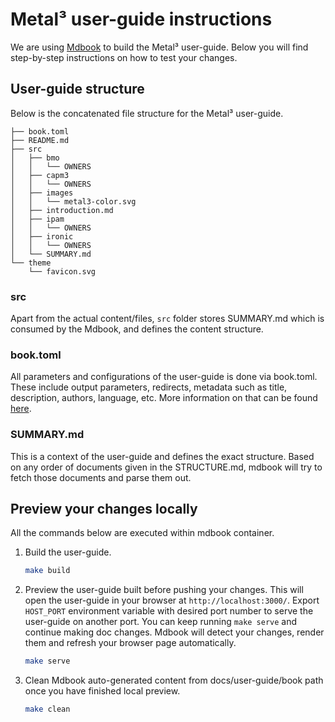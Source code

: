 # Metal³ user-guide instructions

We are using [Mdbook](https://github.com/rust-lang/mdBook) to build the
Metal³ user-guide. Below you will find step-by-step instructions on how
to test your changes.

## User-guide structure

Below is the concatenated file structure for the Metal³ user-guide.

```shell
├── book.toml
├── README.md
├── src
│   ├── bmo
│   │   └── OWNERS
│   ├── capm3
│   │   └── OWNERS
│   ├── images
│   │   └── metal3-color.svg
│   ├── introduction.md
│   ├── ipam
│   │   └── OWNERS
│   ├── ironic
│   │   └── OWNERS
│   └── SUMMARY.md
└── theme
    └── favicon.svg
```

### src

Apart from the actual content/files, `src` folder stores SUMMARY.md which
is consumed by the Mdbook, and defines the content structure.

### book.toml

All parameters and configurations of the user-guide is done via book.toml.
These include output parameters, redirects, metadata such as title,
description, authors, language, etc. More information on that can be found
[here](https://rust-lang.github.io/mdBook/format/config.html).

### SUMMARY.md

This is a context of the user-guide and defines the exact structure.
Based on any order of documents given in the STRUCTURE.md, mdbook will
try to fetch those documents and parse them out.

## Preview your changes locally

All the commands below are executed within mdbook container.

1. Build the user-guide.

    ```bash
    make build
    ```

1. Preview the user-guide built before pushing your changes. This will open the
    user-guide in your browser at `http://localhost:3000/`. Export `HOST_PORT`
    environment variable with desired port number to serve the user-guide on another
    port. You can keep running `make serve` and continue making doc changes. Mdbook
    will detect your changes, render them and refresh your browser page automatically.

    ```bash
    make serve
    ```

1. Clean Mdbook auto-generated content from docs/user-guide/book path once you
    have finished local preview.

    ```bash
    make clean
    ```

